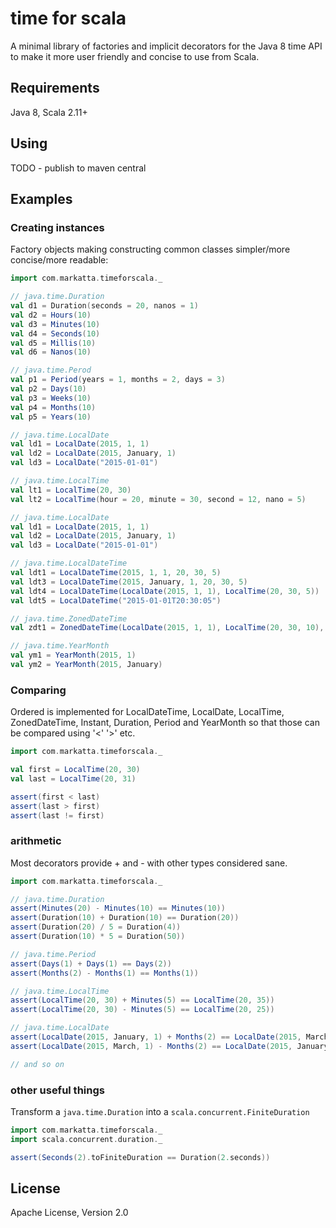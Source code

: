 # time for scala

A minimal library of factories and implicit decorators for the Java 8 time API
to make it more user friendly and concise to use from Scala.

## Requirements
Java 8, Scala 2.11+

## Using
TODO - publish to maven central

## Examples

### Creating instances
Factory objects making constructing common classes simpler/more concise/more readable:

```scala
import com.markatta.timeforscala._

// java.time.Duration
val d1 = Duration(seconds = 20, nanos = 1)
val d2 = Hours(10)
val d3 = Minutes(10)
val d4 = Seconds(10) 
val d5 = Millis(10)
val d6 = Nanos(10)

// java.time.Perod
val p1 = Period(years = 1, months = 2, days = 3)
val p2 = Days(10)
val p3 = Weeks(10)
val p4 = Months(10)
val p5 = Years(10)

// java.time.LocalDate
val ld1 = LocalDate(2015, 1, 1)
val ld2 = LocalDate(2015, January, 1)
val ld3 = LocalDate("2015-01-01")

// java.time.LocalTime
val lt1 = LocalTime(20, 30)
val lt2 = LocalTime(hour = 20, minute = 30, second = 12, nano = 5)

// java.time.LocalDate
val ld1 = LocalDate(2015, 1, 1)
val ld2 = LocalDate(2015, January, 1)
val ld3 = LocalDate("2015-01-01")

// java.time.LocalDateTime
val ldt1 = LocalDateTime(2015, 1, 1, 20, 30, 5)
val ldt3 = LocalDateTime(2015, January, 1, 20, 30, 5)
val ldt4 = LocalDateTime(LocalDate(2015, 1, 1), LocalTime(20, 30, 5))
val ldt5 = LocalDateTime("2015-01-01T20:30:05")

// java.time.ZonedDateTime
val zdt1 = ZonedDateTime(LocalDate(2015, 1, 1), LocalTime(20, 30, 10), ZoneId.of("GMT"))

// java.time.YearMonth
val ym1 = YearMonth(2015, 1)
val ym2 = YearMonth(2015, January)
```

### Comparing
Ordered is implemented for LocalDateTime, LocalDate, LocalTime, ZonedDateTime, Instant, Duration, Period and YearMonth
so that those can be compared using '<' '>' etc.

```Scala
import com.markatta.timeforscala._

val first = LocalTime(20, 30)
val last = LocalTime(20, 31)

assert(first < last)
assert(last > first)
assert(last != first)
```

### arithmetic
Most decorators provide + and - with other types considered sane.

```scala
import com.markatta.timeforscala._

// java.time.Duration
assert(Minutes(20) - Minutes(10) == Minutes(10))
assert(Duration(10) + Duration(10) == Duration(20))
assert(Duration(20) / 5 = Duration(4))
assert(Duration(10) * 5 = Duration(50))

// java.time.Period
assert(Days(1) + Days(1) == Days(2))
assert(Months(2) - Months(1) == Months(1))

// java.time.LocalTime
assert(LocalTime(20, 30) + Minutes(5) == LocalTime(20, 35))
assert(LocalTime(20, 30) - Minutes(5) == LocalTime(20, 25))

// java.time.LocalDate
assert(LocalDate(2015, January, 1) + Months(2) == LocalDate(2015, March, 1))
assert(LocalDate(2015, March, 1) - Months(2) == LocalDate(2015, January, 1))

// and so on
```

### other useful things
Transform a `java.time.Duration` into a `scala.concurrent.FiniteDuration`

```scala
import com.markatta.timeforscala._
import scala.concurrent.duration._

assert(Seconds(2).toFiniteDuration == Duration(2.seconds))
```


## License
Apache License, Version 2.0

